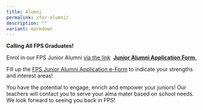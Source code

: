 ```yaml
---
title: Alumni
permalink: /for-alumni/
description: ""
variant: markdown
---
```

**Calling All FPS Graduates!**

Enrol in our FPS Junior Alumni <u>via the link</u> &nbsp;**[Junior Alumni Application Form.](https://form.gov.sg/#!/6229934a09260b0012a7bd78)**

Fill up the <u>FPS Junior Alumni Application e-Form</u> to indicate your strengths and interest areas!

You have the potential to engage, enrich and empower your juniors! Our teachers will contact you to serve your alma mater based on school needs. We look forward to seeing you back in FPS!